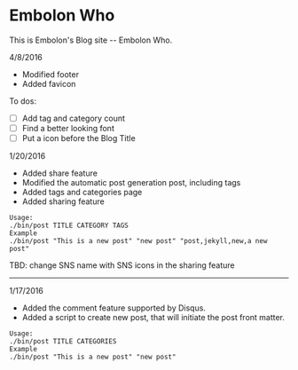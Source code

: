 # Embolon Who

This is Embolon's Blog site -- Embolon Who.

4/8/2016

* Modified footer
* Added favicon

To dos:

- [ ] Add tag and category count
- [ ] Find a better looking font
- [ ] Put a icon before the Blog Title 

1/20/2016

* Added share feature
* Modified the automatic post generation post, including tags
* Added tags and categories page
* Added sharing feature


```
Usage:
./bin/post TITLE CATEGORY TAGS 
Example
./bin/post "This is a new post" "new post" "post,jekyll,new,a new post"
```

TBD: change SNS name with SNS icons in the sharing feature

---

1/17/2016

* Added the comment feature supported by Disqus.
* Added a script to create new post, that will initiate the post front matter.


```
Usage:
./bin/post TITLE CATEGORIES 
Example
./bin/post "This is a new post" "new post"
```
